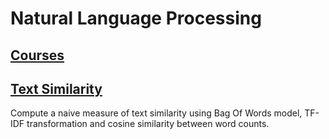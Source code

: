# Natural Language Processing

## [Courses]()

## [Text Similarity](https://github.com/mihaighidoveanu/ai-school/tree/master/1.2.NaturalLanguageProcessing/TextSimilarity)

Compute a naive measure of text similarity using Bag Of Words model, TF-IDF transformation and cosine similarity between word counts.